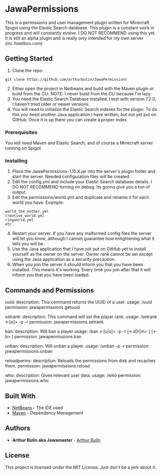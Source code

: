 # JawaPermissions

This is a permissions and user management plugin written for Minecraft Spigot using the Elastic Search database. This plugin is a constant work in progress and will constantly evolve. I DO NOT RECOMMEND using this yet. It is still an alpha plugin and is really only intended for my own server (mc.foxelbox.com)

## Getting Started

1. Clone the repo:
```
git clone https://github.com/arthurbulin/JawaPermissions
```
2. Either open the project in Netbeans and build with the Maven plugin or build from the CLI. NOTE: I never build from the CLI because I'm lazy.
3. You need the Elastic Search Database installed. I test with version 7.2.0, I haven't tried older or newer versions.
4. You will need to initialize the Elastic Search indexes for the plugin. To do this you need another Java application I have written, but not yet put on GitHub. Once it is up there you can create a proper index.

### Prerequisites

You will need Maven and Elastic Search, and of course a Minecraft server running on Spigot.

### Installing

1. Place the JawaPermissions-1.15.X.jar into the server's plugin folder and start the server. Needed configuration files will be created.
2. Edit the config.yml and include your Elastic Search database details. I DO NOT RECOMMEND turning on debug. Its gonna give you a ton of output.
3. Edit the permissions/world.yml and duplicate and rename it for each world you have.
Example:
```
world_the_nether.yml
creative_world.yml
ringworld.yml
etc.
```
4. Restart your server. If you have any malformed config files the server will let you know, although I cannot guarantee how enlightening what it tells you will be.
5. Use the Java application that I have not put on GitHub yet to install yourself as the owner on the server. Owner rank cannot be set except using the Java application as a security precaution.
6. When you join the server it should inform you that you have been installed. This means it's working. Every time you join after that it will inform you that you have been loaded.

## Commands and Permissions

uuid:
description: This command returns the UUID of a user.
usage: /uuid <online user>
permission: jawapermissions.getuuid

setrank:
description: This command will set the player rank.
usage: /setrank <-[o]> -p <user>  -r <rank>
permission: jawapermissions.setrank

ban:
description: Will ban a player
usage: /ban <-[u|s]> -p <playername> -r <reason for ban> [<-d|h|m> <integer>] [<-b> <your username>]
permission: jawapermissions.ban

unban:
description: Will unban a player.
usage: /unban -p <playername> -r <reason for unban>
permission: jawapermissions.unban

reloadperms:
description: Reloads the permissions from disk and recaches them.
permission: jawapermissions.reload

who:
description: Gives relevant user data.
usage: /who <online player>
permission: jawapermissions.who

## Built With

* [NetBeans](https://netbeans.org/) - The IDE used
* [Maven](https://maven.apache.org/) - Dependency Management

## Authors

* **Arthur Bulin aka Jawamaster** - [Arthur Bulin](https://github.com/arthurbulin)

## License

This project is licensed under the MIT License. Just don't be a jerk about it.
